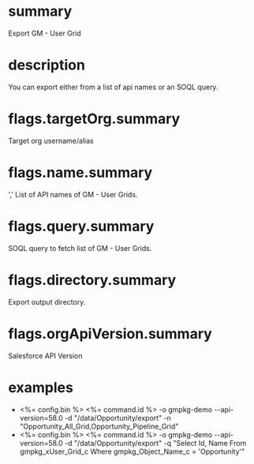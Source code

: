# summary

Export GM - User Grid

# description

You can export either from a list of api names or an SOQL query.

# flags.targetOrg.summary

Target org username/alias

# flags.name.summary

',' List of API names of GM - User Grids.

# flags.query.summary

SOQL query to fetch list of GM - User Grids.

# flags.directory.summary

Export output directory.

# flags.orgApiVersion.summary

Salesforce API Version

# examples

- <%= config.bin %> <%= command.id %> -o gmpkg-demo --api-version=58.0 -d "/data/Opportunity/export" -n "Opportunity_All_Grid,Opportunity_Pipeline_Grid"
- <%= config.bin %> <%= command.id %> -o gmpkg-demo --api-version=58.0 -d "/data/Opportunity/export" -q "Select Id, Name From gmpkg_xUser_Grid_c Where gmpkg_Object_Name_c = 'Opportunity'"
